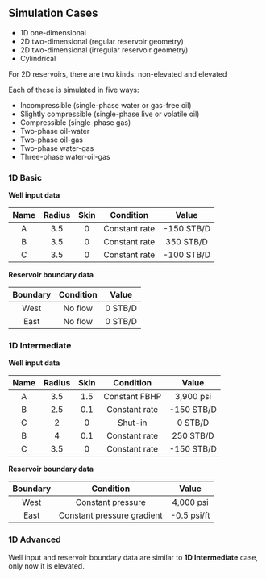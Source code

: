 ## Simulation Cases 

* 1D one-dimensional
* 2D two-dimensional (regular reservoir geometry)
* 2D two-dimensional (irregular reservoir geometry)
* Cylindrical

For 2D reservoirs, there are two kinds: non-elevated and elevated

Each of these is simulated in five ways: 

* Incompressible (single-phase water or gas-free oil)
* Slightly compressible (single-phase live or volatile oil)
* Compressible (single-phase gas)
* Two-phase oil-water
* Two-phase oil-gas
* Two-phase water-gas
* Three-phase water-oil-gas

### 1D Basic

**Well input data**

|Name|Radius|Skin|Condition|Value|
|:--:|:--:|:--:|:--:|:--:|
|A|3.5|0|Constant rate|-150 STB/D|
|B|3.5|0|Constant rate|350 STB/D|
|C|3.5|0|Constant rate|-100 STB/D|

**Reservoir boundary data**

|Boundary|Condition|Value|
|:--:|:--:|:--:|
|West|No flow|0 STB/D|
|East|No flow|0 STB/D|

### 1D Intermediate

**Well input data**

|Name|Radius|Skin|Condition|Value|
|:--:|:--:|:--:|:--:|:--:|
|A|3.5|1.5|Constant FBHP|3,900 psi|
|B|2.5|0.1|Constant rate|-150 STB/D|
|C|2|0|Shut-in|0 STB/D|
|B|4|0.1|Constant rate|250 STB/D|
|C|3.5|0|Constant rate|-150 STB/D|

**Reservoir boundary data**

|Boundary|Condition|Value|
|:--:|:--:|:--:|
|West|Constant pressure|4,000 psi|
|East|Constant pressure gradient|-0.5 psi/ft|

### 1D Advanced

Well input and reservoir boundary data are similar to **1D Intermediate** case, only now it is elevated. 
